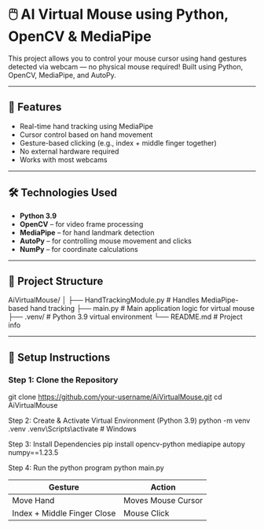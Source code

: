 # 🖱️ AI Virtual Mouse using Python, OpenCV & MediaPipe

This project allows you to control your mouse cursor using hand gestures detected via webcam — no physical mouse required! Built using Python, OpenCV, MediaPipe, and AutoPy.

---

## 🚀 Features

- Real-time hand tracking using MediaPipe
- Cursor control based on hand movement
- Gesture-based clicking (e.g., index + middle finger together)
- No external hardware required
- Works with most webcams

---

## 🛠️ Technologies Used

- **Python 3.9**
- **OpenCV** – for video frame processing
- **MediaPipe** – for hand landmark detection
- **AutoPy** – for controlling mouse movement and clicks
- **NumPy** – for coordinate calculations

---

## 📁 Project Structure
AiVirtualMouse/
│
├── HandTrackingModule.py # Handles MediaPipe-based hand tracking
├── main.py # Main application logic for virtual mouse
├── .venv/ # Python 3.9 virtual environment
└── README.md # Project info


---

## 🔧 Setup Instructions

### Step 1: Clone the Repository
  git clone https://github.com/your-username/AiVirtualMouse.git
  cd AiVirtualMouse


Step 2: Create & Activate Virtual Environment (Python 3.9)
  python -m venv .venv
  .venv\Scripts\activate  # Windows


Step 3: Install Dependencies
  pip install opencv-python mediapipe autopy numpy==1.23.5

Step 4: Run the python program
  python main.py


| Gesture                     | Action             |
| --------------------------- | ------------------ |
| Move Hand                   | Moves Mouse Cursor |
| Index + Middle Finger Close | Mouse Click        |


